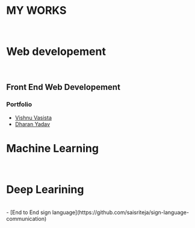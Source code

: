 # MY WORKS
<br/>

# Web developement 
<br/>

## Front End Web Developement

### Portfolio

- [Vishnu Vasista](https://saisriteja.github.io/vishnucv/)
- [Dharan Yadav](https://saisriteja.github.io/dharancv/)

# Machine Learning
<br/>


# Deep Learining
<br/>
- [End to End sign language](https://github.com/saisriteja/sign-language-communication)

